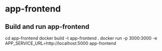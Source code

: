 # app-frontend


## Build and run app-frontend
cd app-frontend
docker build -t app-frontend .
docker run -p 3000:3000 -e APP_SERVICE_URL=http://localhost:5000 app-frontend